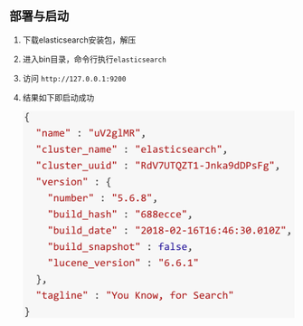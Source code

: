 ## 部署与启动

1. 下载elasticsearch安装包，解压

2. 进入bin目录，命令行执行`elasticsearch`

3. 访问 `http://127.0.0.1:9200`

4. 结果如下即启动成功

   ![1579141647416](README.assets/1579141647416.png)

   

